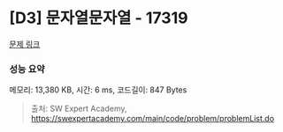 # [D3] 문자열문자열 - 17319 

[문제 링크](https://swexpertacademy.com/main/code/problem/problemDetail.do?contestProbId=AYgEiwbKy48DFARP) 

### 성능 요약

메모리: 13,380 KB, 시간: 6 ms, 코드길이: 847 Bytes



> 출처: SW Expert Academy, https://swexpertacademy.com/main/code/problem/problemList.do